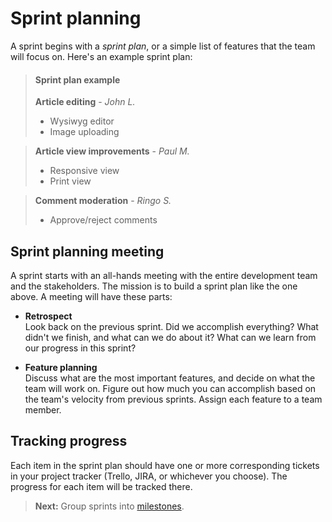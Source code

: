 # Sprint planning

A sprint begins with a *sprint plan*, or a simple list of features that the team will focus on. Here's an example sprint plan:

> <h4 class='quote-heading'>Sprint plan example</h4>
>
> **Article editing** - *John L.*
> - Wysiwyg editor
> - Image uploading

> **Article view improvements** - *Paul M.*
> - Responsive view
> - Print view

> **Comment moderation** - *Ringo S.*
> - Approve/reject comments

## Sprint planning meeting

A sprint starts with an all-hands meeting with the entire development team and the stakeholders. The mission is to build a sprint plan like the one above. A meeting will have these parts:

- **Retrospect**<br>
  Look back on the previous sprint. Did we accomplish everything? What didn't we finish, and what can we do about it? What can we learn from our progress in this sprint?

- **Feature planning**<br>
  Discuss what are the most important features, and decide on what the team will work on. Figure out how much you can accomplish based on the team's velocity from previous sprints. Assign each feature to a team member.

## Tracking progress

Each item in the sprint plan should have one or more corresponding tickets in your project tracker (Trello, JIRA, or whichever you choose). The progress for each item will be tracked there.

> **Next:** Group sprints into [milestones](milestones.md).
